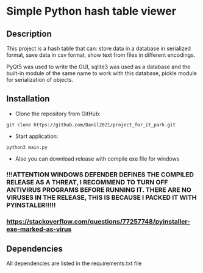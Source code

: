 # Simple Python hash table viewer

## Description
This project is a hash table that can: store data in a database in serialized format, save data in csv format, show text from files in different encodings.

PyQt5 was used to write the GUI, sqlite3 was used as a database and the built-in module of the same name to work with this database, pickle module for serialization of objects.

## Installation
- Clone the repository from GitHub:
```
git clone https://github.com/Danil2021/project_for_it_park.git
```
- Start application:
```
python3 main.py
```
- Also you can download release with compile exe file for windows
### !!!ATTENTION WINDOWS DEFENDER DEFINES THE COMPILED RELEASE AS A THREAT, I RECOMMEND TO TURN OFF ANTIVIRUS PROGRAMS BEFORE RUNNING IT. THERE ARE NO VIRUSES IN THE RELEASE, THIS IS BECAUSE I PACKED IT WITH PYINSTALER!!!!!
### https://stackoverflow.com/questions/77257748/pyinstaller-exe-marked-as-virus

## Dependencies
All dependencies are listed in the requirements.txt file
